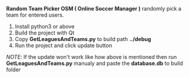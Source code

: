 **Random Team Picker OSM ( Online Soccer Manager )** randomly pick a team for entered users.

1. Install python3 or above
2. Build the project with Qt
3. Copy **GetLeaguesAndTeams.py** to build path **../debug**
4. Run the project and click update button

*NOTE*: If the update won't work like how above is mentioned then run **GetLeaguesAndTeams.py** manualy and
paste the **database.db** to build folder
